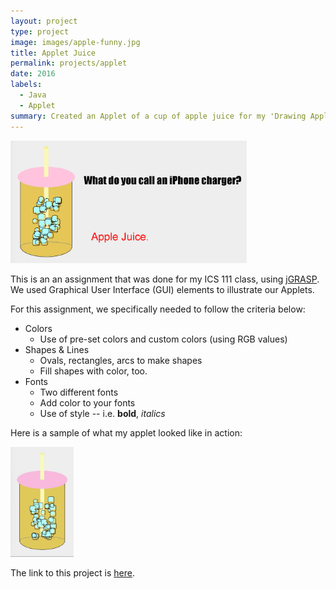 ```yaml
---
layout: project
type: project
image: images/apple-funny.jpg
title: Applet Juice
permalink: projects/applet
date: 2016
labels:
  - Java
  - Applet
summary: Created an Applet of a cup of apple juice for my 'Drawing Applet' project. 
---
```


<img src="../images/applet-art.png" width="75%">

This is an an assignment that was done for my ICS 111 class, using [jGRASP](http://www.jgrasp.org/). We used Graphical User Interface (GUI) elements to illustrate our Applets.

For this assignment, we specifically needed to follow the criteria below:
* Colors
  * Use of pre-set colors and custom colors (using RGB values)
* Shapes & Lines
  * Ovals, rectangles, arcs to make shapes
  * Fill shapes with color, too.
* Fonts
  * Two different fonts
  * Add color to your fonts
  * Use of style -- i.e. **bold**, *italics*

Here is a sample of what my applet looked like in action: 

<img src = "../images/applejuice.gif" width="20%">

The link to this project is [here](https://github.com/aprilbala/aprilbala.github.io/tree/master/projects/project-applet).



